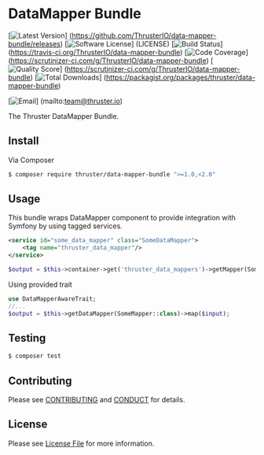 # DataMapper Bundle

[![Latest Version](https://img.shields.io/github/release/ThrusterIO/data-mapper-bundle.svg?style=flat-square)]
(https://github.com/ThrusterIO/data-mapper-bundle/releases)
[![Software License](https://img.shields.io/badge/license-MIT-brightgreen.svg?style=flat-square)]
(LICENSE)
[![Build Status](https://img.shields.io/travis/ThrusterIO/data-mapper-bundle/php5.svg?style=flat-square)]
(https://travis-ci.org/ThrusterIO/data-mapper-bundle)
[![Code Coverage](https://img.shields.io/scrutinizer/coverage/g/ThrusterIO/data-mapper-bundle/php5.svg?style=flat-square)]
(https://scrutinizer-ci.com/g/ThrusterIO/data-mapper-bundle)
[![Quality Score](https://img.shields.io/scrutinizer/g/ThrusterIO/data-mapper-bundle/php5.svg?style=flat-square)]
(https://scrutinizer-ci.com/g/ThrusterIO/data-mapper-bundle)
[![Total Downloads](https://img.shields.io/packagist/dt/thruster/data-mapper-bundle.svg?style=flat-square)]
(https://packagist.org/packages/thruster/data-mapper-bundle)

[![Email](https://img.shields.io/badge/email-team@thruster.io-blue.svg?style=flat-square)]
(mailto:team@thruster.io)

The Thruster DataMapper Bundle.


## Install

Via Composer

``` bash
$ composer require thruster/data-mapper-bundle ">=1.0,<2.0"
```


## Usage

This bundle wraps DataMapper component to provide integration with Symfony by using tagged services.

```xml
<service id="some_data_mapper" class="SomeDataMapper">
    <tag name="thruster_data_mapper"/>
</service>
```

```php
$output = $this->container->get('thruster_data_mappers')->getMapper(SomeMapper::class)->map($input);
```

Using provided trait

```php
use DataMapperAwareTrait;
//...
$output = $this->getDataMapper(SomeMapper::class)->map($input);
```


## Testing

``` bash
$ composer test
```


## Contributing

Please see [CONTRIBUTING](CONTRIBUTING.md) and [CONDUCT](CONDUCT.md) for details.


## License

Please see [License File](LICENSE) for more information.
